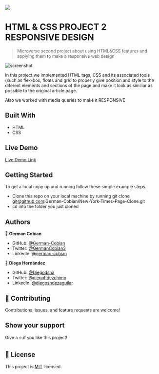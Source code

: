 ![](https://img.shields.io/badge/Microverse-blueviolet)

# HTML & CSS PROJECT 2 RESPONSIVE DESIGN

> Microverse second project about using HTML&CSS features and applying them to make a responsive web design

![screenshot](https://user-images.githubusercontent.com/70416006/105385122-9a9d5d80-5bd8-11eb-99f3-b6aab5c68b02.png)

In this project we implemented HTML tags, CSS and its associated tools (such as flex-box, floats and grid to properly give position and style to the diferent elements and sections of the page and make it look as similiar as possible to the original article page.

Also we worked with media queries to make it RESPONSIVE

## Built With

- HTML
- CSS

## Live Demo

[Live Demo Link](https://diegodsha.github.io/HTML-CSS-Project-2-Responsive-Design/)


## Getting Started

To get a local copy up and running follow these simple example steps.

- Clone this repo on your local machine by running 
      git clone git@github.com:German-Cobian/New-York-Times-Page-Clone.git
- cd into the folder you just cloned

## Authors

👤 **German Cobian**

- GitHub: [@German-Cobian](https://github.com/German-Cobian)
- Twitter:  [@GermanCobian3](https://twitter.com/GermanCobian3)
- LinkedIn: [@german-cobian](https://www.linkedin.com/in/german-cobian)

👤 **Diego Hernández**

- GitHub: [@Diegodsha](https://github.com/Diegodsha)
- Twitter: [@diegohdezchimo](https://twitter.com/diegohdezchimo)
- LinkedIn: [@diegoshdezaguilar](https://www.linkedin.com/in/diegoshdezaguilar/)

## 🤝 Contributing

Contributions, issues, and feature requests are welcome!

## Show your support

Give a ⭐️ if you like this project!

## 📝 License

This project is [MIT](https://github.com/German-Cobian/TNW-Page-Clone/blob/main/LICENSE) licensed.
